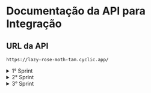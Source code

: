 # Documentação da API para Integração

## URL da API

```javascript=
https://lazy-rose-moth-tam.cyclic.app/
```
<details>
<summary>1° Sprint</summary>

### **Usuários**
<details>
<summary><b>Cadastrar usuário</b></summary>

#### `POST` `/usuario`

Esta é a rota que será utilizada para cadastrar um novo usuário no sistema.

#### **Exemplo de requisição**

```javascript
// POST /usuario
{
    "nome": "Isamara",
    "email": "isamara@email.com",
    "senha": "123456"
}
```

#### **Exemplos de resposta**

```javascript
//erros de campos
{
  { message: "O campo nome é obrigatório"; }
  
  { message: "O campo nome é inválido"; }
 
  { message: "O campo e-mail é obrigatório"; }
 
  { message: "E-mail inválido"; }
 
  { message: "O campo senha é obrigatório"; }
}

//error
{
  { message: "E-mail já cadastrado" }

  { message: "A senha deve ter no minimo 6 digitos" }
}

//sucess
{
  { message: "Cadastro realizado com sucesso"; }
}
```
</details>

<details>
<summary><b>Login do usuário</b></summary>

#### `POST` `/login`

Esta é a rota que permite o usuário cadastrado realizar o login no sistema.

#### **Exemplo de requisição**

```javascript
// POST /login
{
    "email":"pedroteste@email.com",
    "senha":"141412"
}
```

#### **Exemplos de resposta**

```javascript
//erros de campo
{
 { message: "O campo e-mail é obrigatório" }
 
 { message: "E-mail inválido" }

 { message: "O campo senha é obrigatório"}
}

//error 
{
   { message: "E-mail ou senha inválidos" }
}

//sucess
{
    "user":
           {
		"id_usuario": 65,
		"nome_usuario": "pedro teste"
	   },
	"token": "eyJhbGciOiJIUzI1NiIsInR5cCI6IkpXVCJ9.eyJpZCI6NjUsImlhdCI6MTY5MDQ2NzQ4MSwiZXhwIjoxNjkwNDk2MjgxfQ.dvPdf3Q8UcRzLP0kbP7EExMJXFeIdAc-GNhafWU3yhk"

}
```
</details>

<details>
<summary><b>Listar usuário</b></summary>

#### `GET` `/usuario`

Esta é a rota com informações do usuário.

```javascript
// GET /usuario
{
  headers: {        
    authorization: token,
  }
}
```

#### **Exemplos de resposta**

```javascript
//sucess
{
   "id_usuario": 50,
   "nome_usuario": "camila borges",
   "email": "shdga@gmail.com",
   "senha": "$2b$10$GqxtE1nvqOf1S50q8ujKEOVcXaViWGi2LUvJrB9JGcvAXLVqU/4qa",
   "cpf": null,
   "telefone": null
}

//error
{
  { message: "Não autorizado" }
}
```
</details>

<details>
<summary><b>Atualizar Usuário</b></summary>

#### `PUT` `/usuario/atualizar`

Esta rota permite que o usuário atualize qualquer campo.

#### **Exemplo de requisição**

```javascript
// PUT /usuario/atualizar
{
    "email": "xa@email.com"
}
//header
{
  headers: {        
    authorization: token,
  }
} 
```
OU (qualquer outro campo)

```javascript
// PUT /usuario/atualizar
{
    "nome":"camila bors"
}
//header
{
  headers: {        
    authorization: token,
  }
}
```

#### **Exemplos de resposta**

```javascript
//error 
{
 { message: "Não autorizado"}

 { message: "Digite um CPF válido!" }

 { message: "Nome e email são campos obrigatórios." }

 { message: "Nome inválido" }

 { message: "E-mail já cadastrado para outro usuário." }

 { message: "CPF já cadastrado para outro usuário." }

 { message: "As senha não correspondem." }

 { message: "A senha deve ter no minimo 6 digitos" }

 { message: "Senha atual incorreta!" }

 { message: "Digite a senha Atual!" }

 { message: "Telefone inválido" }

 { error: "Ocorreu um erro ao atualizar os dados do usuário." }
}

//sucess (usuario atualizado)
{
 { message: "Dados atualizados com sucesso." }
}
```
</details>


### **Cobranças**

<details>
<summary><b>Cobranças Valor Total</b></summary>


#### `GET` `/cobranca/total`

Esta rota retorna o valor total de cada cobrança.

#### **Exemplo de requisição**

```javascript
//header
{
  headers: {        
    authorization: token,
  }
}
```

#### **Exemplos de resposta**

```javascript
//error 
{
 { message: "Não autorizado"}
}

//sucess 
{
	"Pagas": "11000",
	"Pendentes": "10000",
	"Vencidas": "298000"
}
```
</details>

<details>
<summary><b>Cobranças Home Cards</b></summary>

#### `GET` `/usuario/painel`

Essa é a rota que lista todos os tipos de cobrança.

#### **Exemplo de requisição**

```javascript

//header
{
  headers: {        
    authorization: token,
  }
}
```

#### **Exemplos de resposta**

```javascript
//error
{
  { message: "Não autorizado" }
}

//sucess
{
  "nome_usuario": "jaobobbbo",
	"Pagas": [
		{
			"id_cobranca": 24,
			"id_usuario": null,
			"id_cliente": 1,
			"descricao": "boleto",
			"valor": "1000",
			"vencimento": "2023-07-22T03:00:00.000Z",
			"status": "Paga",
			"nome_cliente": "bbraao"
		},
		{
			"id_cobranca": 25,
			"id_usuario": null,
			"id_cliente": 1,
			"descricao": "boleto",
			"valor": "1000",
			"vencimento": "2023-07-22T03:00:00.000Z",
			"status": "Paga",
			"nome_cliente": "bbraao"
		},
		{
			"id_cobranca": 26,
			"id_usuario": null,
			"id_cliente": 1,
			"descricao": "boleto",
			"valor": "1000",
			"vencimento": "2023-07-22T03:00:00.000Z",
			"status": "Paga",
			"nome_cliente": "bbraao"
		},
		{
			"id_cobranca": 5,
			"id_usuario": null,
			"id_cliente": 1,
			"descricao": "boleto",
			"valor": "1000",
			"vencimento": "2023-07-30T03:00:00.000Z",
			"status": "Paga",
			"nome_cliente": "bbraao"
		}
	],
	"Pendentes": [
		{
			"id_cobranca": 1,
			"id_usuario": null,
			"id_cliente": 1,
			"descricao": "boleto",
			"valor": "1000",
			"vencimento": "2023-07-29T03:00:00.000Z",
			"status": "Pendente",
			"nome_cliente": "bbraao"
		},
		{
			"id_cobranca": 12,
			"id_usuario": null,
			"id_cliente": 1,
			"descricao": "boleto",
			"valor": "1000",
			"vencimento": "2023-07-29T03:00:00.000Z",
			"status": "Pendente",
			"nome_cliente": "bbraao"
		},
		{
			"id_cobranca": 11,
			"id_usuario": null,
			"id_cliente": 1,
			"descricao": "boleto",
			"valor": "1000",
			"vencimento": "2023-07-29T03:00:00.000Z",
			"status": "Pendente",
			"nome_cliente": "bbraao"
		},
		{
			"id_cobranca": 7,
			"id_usuario": null,
			"id_cliente": 1,
			"descricao": "boleto",
			"valor": "1000",
			"vencimento": "2023-07-29T03:00:00.000Z",
			"status": "Pendente",
			"nome_cliente": "bbraao"
		}
	],
	"Vencidas": [
		{
			"id_cobranca": 8,
			"id_usuario": null,
			"id_cliente": 1,
			"descricao": "boleto",
			"valor": "1000",
			"vencimento": "2023-07-24T03:00:00.000Z",
			"status": "Vencida",
			"nome_cliente": "bbraao"
		},
		{
			"id_cobranca": 22,
			"id_usuario": null,
			"id_cliente": 1,
			"descricao": "boleto",
			"valor": "1000",
			"vencimento": "2023-07-22T03:00:00.000Z",
			"status": "Vencida",
			"nome_cliente": "bbraao"
		},
		{
			"id_cobranca": 23,
			"id_usuario": null,
			"id_cliente": 1,
			"descricao": "boleto",
			"valor": "1000",
			"vencimento": "2023-07-22T03:00:00.000Z",
			"status": "Vencida",
			"nome_cliente": "bbraao"
		},
		{
			"id_cobranca": 2,
			"id_usuario": null,
			"id_cliente": 1,
			"descricao": "boleto",
			"valor": "1000",
			"vencimento": "2023-07-24T03:00:00.000Z",
			"status": "Vencida",
			"nome_cliente": "bbraao"
		}
	],
	"qtdRegistroVencidas": [
		{
			"count": "17"
		}
	],
	"qtdRegistroPendentes": [
		{
			"count": "5"
		}
	],
	"qtdRegistroPagas": [
		{
			"count": "5"
		}
	],
	"totalValorVencidas": [
		{
			"sum": "294000"
		}
	],
	"totalValorPendentes": [
		{
			"sum": "14000"
		}
	],
	"totalValorPagas": [
		{
			"sum": "11000"
		}
	],
	"totalEmdias": {
		"clientInDay": [
			{
				"id_cliente": 41,
				"cliente": "Pedro",
				"cpf": "45437212097"
			},
			{
				"id_cliente": 40,
				"cliente": "camila",
				"cpf": "11111133333"
			},
			{
				"id_cliente": 39,
				"cliente": "miguelhenri",
				"cpf": "06334693190"
			},
			{
				"id_cliente": 38,
				"cliente": "joazinho",
				"cpf": "14141414141"
			}
		],
		"total": "36"
	},
	"totalInadimplentes": {
		"clientDefaulters": [
			{
				"id_cliente": 29,
				"cliente": "Sandra dos Santos",
				"cpf": "78691026529"
			},
			{
				"id_cliente": 9,
				"cliente": "status3",
				"cpf": "12345218992"
			},
			{
				"id_cliente": 8,
				"cliente": "status3",
				"cpf": "12345318992"
			},
			{
				"id_cliente": 7,
				"cliente": "status2",
				"cpf": "12345318932"
			}
		],
		"total": "4"
	}
}
```
</details>

 ### **Clientes**

<details>
<summary><b>Cadastrar Cliente</b></summary>

#### `POST` `/cliente`

Esta é a rota que permite o usuário cadastrar um cliente.

#### **Exemplo de requisição**

```javascript
// POST /cliente
{
  "nome": "BKing",
  "email": "ryander@b4k.com.br",
  "cpf": 12345678990,
  "telefone": 999999999
  "cep": 11111222
 "status": "Em dia"
}
//headers
{
  headers: {        
    authorization: token,
  }
}
```

#### **Exemplos de resposta**

```javascript
//error
{
  { message: "Não autorizado" }
  { message: "Nome deve ser preenchido" }
  { message: "Nome é obrigatório" }
  { message: "E-mail deve ser preenchido" }
  { message: "E-mail é obrigatório" }
  { message: "E-mail inválido" }
  { message: "CPF deve se preenchido" }
  { message: "CPF é obrigatório" }
  { message: "Telefone deve ser preenchido" }
  { message: "Telefone é obrigatório" }
  { message: "O telefone deve no mínimo 10 caracteres" }
  { message: "O telefone deve ter no máximo 11 caracteres" }
  { message: "Informe um cep válido" }
  { message: "Informe uma cidade válida" }
  { message: "Informe um estado válido" }
  { message: "Status inválido" }
  { message: "Digite um CPF válido!" }
  { message: "E-email já cadastrado!" }
  { message: "CPF já cadastrado!" }
  { message: "Não foi possivel adicionar o cliente!" }
}

//sucess
{
  { message: "Cliente adicionado com sucesso!" }
}
```
</details>

---
</details>


<details>
<summary>2° Sprint</summary>

### **Cliente** 

<details>
<summary><b>Listar Clientes</b></summary>

#### `GET` `/cliente`

Estaa é a rota que permite listar todos os clientes cadastrados.

#### **Exemplo de requisição**

```javascript
// GET /cliente
{
  headers: {        
    authorization: token,
  }
}

```

#### **Exemplos de resposta**

```javascript
//error
{
  { message: "Não autorizado"}
}
//sucess
[
  {
		"id_cliente": 48,
		"id_usuario": 80,
		"nome_cliente": "Carlos Eduardo",
		"email": "carlos@yahoo.com.br",
		"cpf": "91624929508",
		"telefone": "8432782902",
		"cep": "77019431",
		"endereco": "Quadra ARSO 121 Alameda 26",
		"complemento": "Casa",
		"bairro": "Plano Diretor Sul",
		"cidade": "Palmas",
		"estado": "TO",
		"status": "Em dia"
	},
	{
		"id_cliente": 47,
		"id_usuario": 124,
		"nome_cliente": "joaozinhodabala",
		"email": "joazinhala@email.com",
		"cpf": "15985557820",
		"telefone": "16999283476",
		"cep": null,
		"endereco": null,
		"complemento": null,
		"bairro": null,
		"cidade": null,
		"estado": null,
		"status": "Em dia"
	},
	{
		"id_cliente": 46,
		"id_usuario": 124,
		"nome_cliente": "joaozinhodabala",
		"email": "joazinhodabala@email.com",
		"cpf": "46166694814",
		"telefone": "16999283476",
		"cep": null,
		"endereco": null,
		"complemento": null,
		"bairro": null,
		"cidade": null,
		"estado": null,
		"status": "Em dia"
	}
]
```
</details>

<details>
<summary><b>Detalhar Cliente</b></summary>

#### `GET` `/cliente/:id`

Essa é a rota que retorna informações de um cliente.

#### **Exemplo de requisição**

```javascript
// GET /cliente/:id
```

#### **Exemplos de resposta**

```javascript
//error
{
  { message: "Cliente não encontrado!" }
}
//**sucess**
"client": [
		{
			"id_cliente": 48,
			"id_usuario": 80,
			"nome_cliente": "Carlos Eduardo",
			"email": "carlos@yahoo.com.br",
			"cpf": "91624929508",
			"telefone": "8432782902",
			"cep": "77019431",
			"endereco": "Quadra ARSO 121 Alameda 26",
			"complemento": "Casa",
			"bairro": "Plano Diretor Sul",
			"cidade": "Palmas",
			"estado": "TO",
			"status": "Em dia"
		}
	],
	"billing": []
```
</details>

<details>
<summary><b>Editar Cliente</b></summary>

#### `PUT` `/cliente/:id`

Esta é a rota que permite que atualize os dados do cliente.

#### **Exemplo de requisição**

```javascript
// PUT /cliente/:id
{
 "nome": "Robinho"
}
```

#### **Exemplos de resposta**

```javascript
//error
{
  { message: "Nome deve ser preenchido" }
  { message: "Nome é obrigatório" }
  { message: "E-mail deve ser preenchido" }
  { message: "E-mail é obrigatório" }
  { message: "E-mail inválido" }
  { message: "CPF deve ser preenchido" }
  { message: "CPF é obrigatório" }
  { message: "Telefone deve ser preenchido" }
  { message: "Telefone é obrigatório" }
  { message: "O telefone deve no mínimo 10 caracteres" }
  { message: "O telefone deve ter no máximo 11 caracteres" }
  { message: "Informe um cep válido" }
  { message: "Informe uma cidade válida" }
  { message: "Informe um estado válido" }
  { message: "Status inválido" }
  { message: "Digite um CPF válido!" }
  { message: "E-email já cadastrado!" }
  { message: "CPF já cadastrado!" }
}
//sucess
{
  { message: "Cliente atualizado com sucesso!" }
}
```
</details>

### **Cobranças**

<details>
<summary><b>Cadastrar Cobrança</b></summary>

#### `POST` `/cobranca/cadastro/:id`

Esta é a rota que permite cadastrar uma cobrança.

#### **Exemplo de requisição**

```javascript
// POST /cobranca/cadastro/:id
{
 "descricao": "cobrança",
 "valor": 2000,
 "vencimento": "31/09/2023",
 "status": "Em dia"
}
```

#### **Exemplos de resposta**

```javascript
//error
{
 { message: "Este campo deve ser preenchido" }

 { message: 'Cliente não encontrado' }
 
 { message: 'Cobrança não foi cadastrada' }
}
//sucess
{
  { message: 'Cobrança cadastrada com sucesso' }
}
```
</details>

<details>
<summary><b>Listar Cobrança</b></summary>

#### `GET` `/cobranca`

Esta é a rota que permite listar todas as cobranças.

#### **Exemplo de requisição**

```javascript
// GET /cobranca
{
  "status": "Vencida",
  "data": "28/10/2024",
  "cliente": "Robinho",
  "id": 87
}
//header
{
  headers: {        
    authorization: token,
  }
}

```

#### **Exemplos de resposta**

```javascript
//error
{
  { message: "Não autorizado"}
}
//sucess
{
{
		"id_cobranca": 7,
		"id_usuario": null,
		"id_cliente": 1,
		"descricao": "boleto",
		"valor": "1000",
		"vencimento": "2023-07-29T03:00:00.000Z",
		"status": "Vencida",
		"cliente": "bbraao"
	},
	{
		"id_cobranca": 22,
		"id_usuario": null,
		"id_cliente": 1,
		"descricao": "boleto",
		"valor": "1000",
		"vencimento": "2023-07-22T03:00:00.000Z",
		"status": "Vencida",
		"cliente": "bbraao"
	},
	{
		"id_cobranca": 23,
		"id_usuario": null,
		"id_cliente": 1,
		"descricao": "boleto",
		"valor": "1000",
		"vencimento": "2023-07-22T03:00:00.000Z",
		"status": "Vencida",
		"cliente": "bbraao"
	}
}
```
</details>

---
</details>


<details>
<summary>3° Sprint</summary>

### **Cobrança** 

<details>

<summary>3° Sprint</summary>

### **Cobrança** 

<details>

<summary><b>Editar Cobrança</b></summary>

#### `PUT` `/cobranca/editar/:id`

Esta é a rota que permite editar uma cobrança.

#### **Exemplo de requisição**

```javascript
// PUT /cobranca/editar/:id
{
 "valor": 3000
}

```

#### **Exemplos de resposta**

```javascript
//error
{
  { message: "Este campo deve ser preenchido" }
  { message: "Cobrança não cadastrada" }
  { message: 'Cobrança não foi alterada' }
}
//sucess
{
  { message: 'Cobrança alterada com sucesso!' }
}
```
</details>

<details>
<summary><b>Excluir Cobrança</b></summary>

#### `DELETE` `/cobranca/delete/:id`

Esta é a rota que permite excluir uma cobrança.

#### **Exemplo de requisição**

```javascript
// DELETE /cobranca/delete/:id
//header
{
  headers: {        
    authorization: token,
  }
}
```

#### **Exemplos de resposta**

```javascript
//error
{
  { message: "Não autorizado" }
  { message: "token expirado" }
  { message: "Cobrança não existe" }
  { message: "Cobrança vencida não podera ser excluida" }
  { message: "Cobrança paga não pode ser excluída" }
  { message: "Esta cobrança não pode ser excluida" }
}

//sucess
{
  { message: "Cobrança excluída com sucesso!" }
}
```
</details>

<details>

<summary><b>Detalhar Cobrança</b></summary>

#### `GET` `/cobranca/:id`

Esta é a rota que permite detalhar uma cobrança.

#### **Exemplo de requisição**

```javascript
// GET /cobranca/:id
```

#### **Exemplos de resposta**

```javascript
//error
{
  { message: 'Cobrança não existe' }
  { message: 'Cliente não existe' }
}

//sucess
{
	"charge": {
		"id_cobranca": 3,
		"id_usuario": null,
		"id_cliente": 1,
		"descricao": "boleto",
		"valor": "1000",
		"vencimento": "2023-07-24T03:00:00.000Z",
		"status": "Vencida"
	},
	"nome_cliente": "BKing"
}
```

</details>


### **Cobrança/Cliente** 

<details>
<summary><b>Buscar e Ordenção</b></summary>

<details>
<summary>Clientes</summary>
	
#### `GET` `/cliente?search=lucas`

Esta é a rota que permite buscar um cliente.

#### **Exemplo de requisição**

```javascript
// GET /cliente?search=BKing
//header
{
  headers: {        
    authorization: token,
  }
}

```

#### **Exemplos de resposta**

```javascript
//error
{
  {message: "Não autorizado"}
  {message: "Nenhum cliente encontrado!"}
}
//sucess
[
  {
     "id_cliente":2,
    "id_usuario":1,
    "nome_cliente": "lucas",
    "email": "lucas@test.com.br",
    "cpf": "10438953029",
    "telefone": "12345678912",
    "cep": null,
    "endereco": null,
    "complemento": null,
    "bairro": null,
    "cidade": null,
    "estado": null,
    "status":"em dia" 
  }
]
```

#### `GET` `/cliente?status=em`

Esta é a rota que permite buscar um cliente por status.

#### **Exemplo de requisição**

```javascript
// GET /cliente?status=em
//header
{
  headers: {        
    authorization: token,
  }
}

```

#### **Exemplos de resposta**

```javascript
//error
{
  {message: "Não autorizado"}
  {message: "Nenhum cliente encontrado!"}
}
//sucess
[
  {
     "id_cliente":3,
    "id_usuario":1,
    "nome_cliente": "marcos",
    "email": "fut@test.com.br",
    "cpf": "28773901016",
    "telefone": "12345678912",
    "cep": null,
    "endereco": null,
    "complemento": null,
    "bairro": null,
    "cidade": null,
    "estado": null,
    "status":"Em dia" 
  },
  {
     "id_cliente":2,
    "id_usuario":1,
    "nome_cliente": "lucas",
    "email": "lucas@test.com.br",
    "cpf": "10438953029",
    "telefone": "12345678912",
    "cep": null,
    "endereco": null,
    "complemento": null,
    "bairro": null,
    "cidade": null,
    "estado": null,
    "status":"em dia" 
  }
]
```


#### `GET` `/cliente?search=02714638156`

Esta é a rota que permite buscar um cliente por um cpf.

#### **Exemplo de requisição**

```javascript
// GET /cliente?search=02714638156
//header
{
  headers: {        
    authorization: token,
  }
}

```

#### **Exemplos de resposta**

```javascript
//error
{
  {message: "Não autorizado"}
  {message: "Nenhum cliente encontrado!"}
}
//sucess
[
  {
     "id_cliente":1,
    "id_usuario":1,
    "nome_cliente": "Ryander",
    "email": "ryander@test.com.br",
    "cpf": "02714638156",
    "telefone": "12345678912",
    "cep": null,
    "endereco": null,
    "complemento": null,
    "bairro": null,
    "cidade": null,
    "estado": null,
    "status":"Em dia" 
  }
]
```

#### `GET` `/cliente?search=fut@test`

Esta é a rota que permite buscar um cliente por um e-mail.

#### **Exemplo de requisição**

```javascript

// GET /cliente?search=fut@test

//header
{
  headers: {        
    authorization: token,
  }
}

```

#### **Exemplos de resposta**

```javascript
//error
{

  {message: "Não autorizado"}
  {message: "Nenhum cliente encontrado!"}
}
//sucess
[
  {
     "id_cliente":3,
    "id_usuario":1,
    "nome_cliente": "marcos",
    "email": "fut@test.com.br",
    "cpf": "28773901016",
    "telefone": "12345678912",
    "cep": null,
    "endereco": null,
    "complemento": null,
    "bairro": null,
    "cidade": null,
    "estado": null,
    "status":"Em dia" 
  }
]
```
</details>

<details>
<summary>Cobrança</summary>
</details>	

</details>

<details>
<summary><b>Botão "ver todos" </b></summary>

#### `GET` `/cobranca/vencidas`

Esta é a rota que permite listar todas as cobranças vencidas.

#### **Exemplo de requisição**

```javascript

// GET /cobranca/vencidas

//header
{
  headers: {        
    authorization: token,
  }
}
```

#### **Exemplos de resposta**

```javascript
//error
{
  { message: "Não autorizado" }

}

//sucess
{
		"id_cobranca": 19,
		"id_usuario": null,
		"id_cliente": 1,
		"descricao": "boleto",
		"valor": "1000",
		"vencimento": "2023-07-28T03:00:00.000Z",
		"status": "Vencida",
		"cliente": "BKing"
	},
	{
		"id_cobranca": 20,
		"id_usuario": null,
		"id_cliente": 1,
		"descricao": "boleto",
		"valor": "1000",
		"vencimento": "2023-07-28T03:00:00.000Z",
		"status": "Vencida",
		"cliente": "BKing"
	}
}
```


#### `GET` `/cobranca/pendentes`

Esta é a rota que permite listar todas as cobranças pendentes.

#### **Exemplo de requisição**

```javascript
// GET /cobranca/pendentes
//header
{
  headers: {        
    authorization: token,
  }
}
```

#### **Exemplos de resposta**

```javascript
//error
{
 { message: "Não autorizado" }
}

//sucess
{
  {
		"id_cobranca": 5,
		"id_usuario": null,
		"id_cliente": 1,
		"descricao": "boleto",
		"valor": "1000",
		"vencimento": "2023-07-30T03:00:00.000Z",
		"status": "Pendente",
		"cliente": "BKing"
	},
		{
		"id_cobranca": 18,
		"id_usuario": null,
		"id_cliente": 1,
		"descricao": "boleto",
		"valor": "7000",
		"vencimento": "2023-07-27T03:00:00.000Z",
		"status": "Pendente",
		"cliente": "BKing"
	}
}
```

#### `GET` `/cobranca/pagas`

Esta é a rota que permite listar todas as cobranças pagas.

#### **Exemplo de requisição**

```javascript
// GET /cobranca/pagas
//header
{
  headers: {        
    authorization: token,
  }
}
```

#### **Exemplos de resposta**

```javascript
//error
{
 { message: "Não autorizado" }
}

//sucess
{
  {
		"id_cobranca": 5,
		"id_usuario": null,
		"id_cliente": 1,
		"descricao": "boleto",
		"valor": "1000",
		"vencimento": "2023-07-30T03:00:00.000Z",
		"status": "Paga",
		"cliente": "BKing"
	},
		{
		"id_cobranca": 18,
		"id_usuario": null,
		"id_cliente": 1,
		"descricao": "boleto",
		"valor": "7000",
		"vencimento": "2023-07-27T03:00:00.000Z",
		"status": "Paga",
		"cliente": "BKing"
	}
}
```

#### `GET` `/cobranca/emdia`

Esta é a rota que permite listar todas as cobranças em dia.

#### **Exemplo de requisição**

```javascript
// GET /cobranca/emdia
//header
{
  headers: {        
    authorization: token,
  }
}
```

#### **Exemplos de resposta**

```javascript
//error
{
 { message: "Não autorizado" }
}

//sucess
{
  {
		"id_cobranca": 5,
		"id_usuario": null,
		"id_cliente": 1,
		"descricao": "boleto",
		"valor": "1000",
		"vencimento": "2023-07-30T03:00:00.000Z",
		"status": "Em dia",
		"cliente": "BKing"
	},
		{
		"id_cobranca": 18,
		"id_usuario": null,
		"id_cliente": 1,
		"descricao": "boleto",
		"valor": "7000",
		"vencimento": "2023-07-27T03:00:00.000Z",
		"status": "Em dia",
		"cliente": "BKing"
	}
}
```


#### `GET` `/cobranca/inadimplentes`

Esta é a rota que permite listar todas as cobranças inadimplentes.

#### **Exemplo de requisição**

```javascript
// GET /cobranca/inadimplentes
//header
{
  headers: {        
    authorization: token,
  }
}
```

#### **Exemplos de resposta**

```javascript
//error
{
 { message: "Não autorizado" }
}

//sucess
{
  {
		"id_cobranca": 5,
		"id_usuario": null,
		"id_cliente": 1,
		"descricao": "boleto",
		"valor": "1000",
		"vencimento": "2023-07-30T03:00:00.000Z",
		"status": "Inadimplentes",
		"cliente": "BKing"
	},
		{
		"id_cobranca": 18,
		"id_usuario": null,
		"id_cliente": 1,
		"descricao": "boleto",
		"valor": "7000",
		"vencimento": "2023-07-27T03:00:00.000Z",
		"status": "Inadimplentes",
		"cliente": "BKing"
	}
}
```
</details>

---
